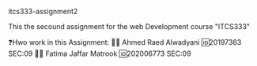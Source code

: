 itcs333-assignment2

This the secound assignment for the web Development course "ITCS333"

❓Hwo work in this Assignment:
🙆‍♂️ Ahmed Raed Alwadyani 🆔20197363 SEC:09
🙍‍♀️ Fatima Jaffar Matrook 🆔202006773 SEC:09
